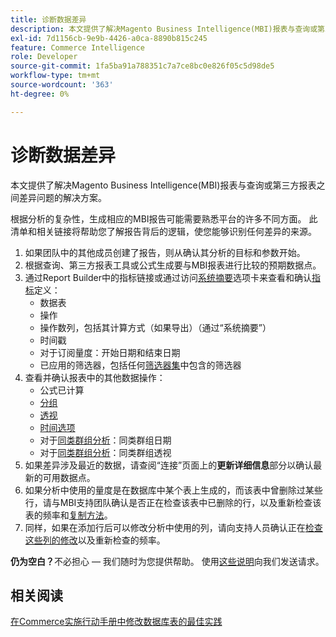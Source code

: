 ```yaml
---
title: 诊断数据差异
description: 本文提供了解决Magento Business Intelligence(MBI)报表与查询或第三方报表之间差异问题的解决方案。
exl-id: 7d1156cb-9e9b-4426-a0ca-8890b815c245
feature: Commerce Intelligence
role: Developer
source-git-commit: 1fa5ba91a788351c7a7ce8bc0e826f05c5d98de5
workflow-type: tm+mt
source-wordcount: '363'
ht-degree: 0%

---
```


# 诊断数据差异

本文提供了解决Magento Business Intelligence(MBI)报表与查询或第三方报表之间差异问题的解决方案。

根据分析的复杂性，生成相应的MBI报告可能需要熟悉平台的许多不同方面。 此清单和相关链接将帮助您了解报告背后的逻辑，使您能够识别任何差异的来源。

1. 如果团队中的其他成员创建了报告，则从确认其分析的目标和参数开始。
1. 根据查询、第三方报表工具或公式生成要与MBI报表进行比较的预期数据点。
1. 通过Report Builder中的指标链接或通过访问[系统摘要](https://support.magento.com/hc/en-us/articles/360016730971-Understand-View-definitions-of-metrics-filters-columns-and-column-references-in-the-System-Summary)选项卡来查看和确认[指标](https://experienceleague.adobe.com/docs/commerce-business-intelligence/mbi/build/reports/ess-manage-data-metrics.html)定义：
   * 数据表
   * 操作
   * 操作数列，包括其计算方式（如果导出）（通过“系统摘要”）
   * 时间戳
   * 对于订阅量度：开始日期和结束日期
   * 已应用的筛选器，包括任何[筛选器集](https://experienceleague.adobe.com/docs/commerce-business-intelligence/mbi/build/reports/ess-manage-data-filters.html)中包含的筛选器
1. 查看并确认报表中的其他数据操作：
   * 公式已计算
   * [分组](https://experienceleague.adobe.com/docs/commerce-business-intelligence/mbi/tutorials/using-visual-report-builder.html#groupby)
   * [透视](https://experienceleague.adobe.com/docs/commerce-business-intelligence/mbi/tutorials/using-visual-report-builder.html)
   * [时间选项](https://experienceleague.adobe.com/docs/commerce-business-intelligence/mbi/tutorials/using-visual-report-builder.html)
   * 对于[同类群组分析](https://support.magento.com/hc/en-us/articles/360016504632-Create-cohort-analysis)：同类群组日期
   * 对于[同类群组分析](https://support.magento.com/hc/en-us/articles/360016504632-Create-cohort-analysis)：同类群组透视
1. 如果差异涉及最近的数据，请查阅“连接”页面上的&#x200B;**更新详细信息**&#x200B;部分以确认最新的可用数据点。
1. 如果分析中使用的量度是在数据库中某个表上生成的，而该表中曾删除过某些行，请与MBI支持团队确认是否正在检查该表中已删除的行，以及重新检查该表的频率和[复制方法](https://experienceleague.adobe.com/docs/commerce-business-intelligence/mbi/best-practices/data/opt-db-analysis.html)。
1. 同样，如果在添加行后可以修改分析中使用的列，请向支持人员确认正在[检查这些列的修改](https://experienceleague.adobe.com/docs/commerce-business-intelligence/mbi/analyze/warehouse-manager/cfg-data-rechecks.html)以及重新检查的频率。

**仍为空白？**&#x200B;不必担心 — 我们随时为您提供帮助。 使用[这些说明](/help/troubleshooting/miscellaneous/mbi-data-discrepancies.md)向我们发送请求。

## 相关阅读

[在Commerce实施行动手册中修改数据库表的最佳实践](https://experienceleague.adobe.com/en/docs/commerce-operations/implementation-playbook/best-practices/development/modifying-core-and-third-party-tables#why-adobe-recommends-avoiding-modifications)
